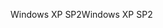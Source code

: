 <span data-ttu-id="b9c49-101">Windows XP SP2</span><span class="sxs-lookup"><span data-stu-id="b9c49-101">Windows XP SP2</span></span>